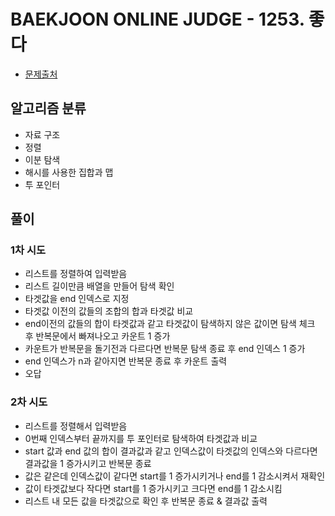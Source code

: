 # BAEKJOON ONLINE JUDGE - 1253. 좋다

* [문제출처](https://www.acmicpc.net/problem/1253 "1253. 좋다")

## 알고리즘 분류
- 자료 구조
- 정렬
- 이분 탐색
- 해시를 사용한 집합과 맵
- 투 포인터

## 풀이
### 1차 시도
- 리스트를 정렬하여 입력받음
- 리스트 길이만큼 배열을 만들어 탐색 확인
- 타겟값을 end 인덱스로 지정
- 타겟값 이전의 값들의 조합의 합과 타겟값 비교
- end이전의 값들의 합이 타겟값과 같고 타겟값이 탐색하지 않은 값이면 탐색 체크 후 반복문에서 빠져나오고 카운트 1 증가
- 카운트가 반복문을 돌기전과 다르다면 반복문 탐색 종료 후 end 인덱스 1 증가
- end 인덱스가 n과 같아지면 반복문 종료 후 카운트 출력
- 오답

### 2차 시도
- 리스트를 정렬해서 입력받음
- 0번째 인덱스부터 끝까지를 투 포인터로 탐색하여 타겟값과 비교
- start 값과 end 값의 합이 결과값과 같고 인덱스값이 타겟값의 인덱스와 다르다면 결과값을 1 증가시키고 반복문 종료
- 값은 같은데 인덱스값이 같다면 start를 1 증가시키거나 end를 1 감소시켜서 재확인
- 값이 타겟값보다 작다면 start를 1 증가시키고 크다면 end를 1 감소시킴
- 리스트 내 모든 값을 타겟값으로 확인 후 반복문 종료 & 결과값 출력